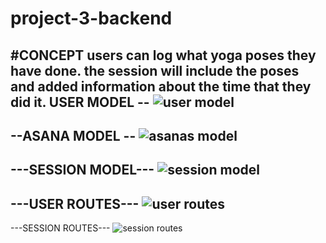 # project-3-backend

#CONCEPT
	users can log what yoga poses they have done. the session will include the poses and added information about the time that they did it.
USER MODEL --
![user model](https://i.imgur.com/TZMdR6D.png)
---------------
--ASANA MODEL --
![asanas model](https://i.imgur.com/4b5jahI.png)
---------------
---SESSION MODEL---
![session model](https://i.imgur.com/UGAxNax.png)
-------------------
---USER ROUTES---
![user routes](https://i.imgur.com/FgtsSj8.png)
-----------------
---SESSION ROUTES---
![session routes](https://i.imgur.com/e5pimkv.png)